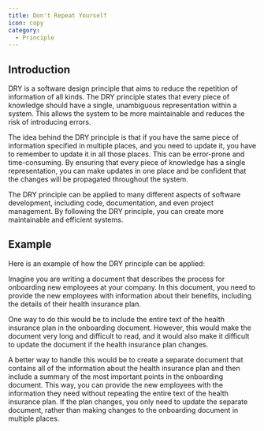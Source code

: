 ```yaml
---
title: Don't Repeat Yourself
icon: copy
category:
  - Principle
---
```


## Introduction

DRY is a software design principle that aims to reduce the repetition of information of all kinds. The DRY principle states that every piece of knowledge should have a single, unambiguous representation within a system. This allows the system to be more maintainable and reduces the risk of introducing errors.

The idea behind the DRY principle is that if you have the same piece of information specified in multiple places, and you need to update it, you have to remember to update it in all those places. This can be error-prone and time-consuming. By ensuring that every piece of knowledge has a single representation, you can make updates in one place and be confident that the changes will be propagated throughout the system.

The DRY principle can be applied to many different aspects of software development, including code, documentation, and even project management. By following the DRY principle, you can create more maintainable and efficient systems.

## Example

Here is an example of how the DRY principle can be applied:

Imagine you are writing a document that describes the process for onboarding new employees at your company. In this document, you need to provide the new employees with information about their benefits, including the details of their health insurance plan.

One way to do this would be to include the entire text of the health insurance plan in the onboarding document. However, this would make the document very long and difficult to read, and it would also make it difficult to update the document if the health insurance plan changes.

A better way to handle this would be to create a separate document that contains all of the information about the health insurance plan and then include a summary of the most important points in the onboarding document. This way, you can provide the new employees with the information they need without repeating the entire text of the health insurance plan. If the plan changes, you only need to update the separate document, rather than making changes to the onboarding document in multiple places.
